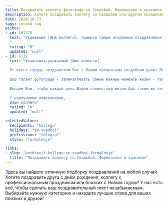 ```yaml
---
title: Поздравить коллегу фотографа со Свадьбой. Формальное и красивое
description: Хотите поздравить коллегу со Свадьбой или другим праздником? Наш ИИ создаст незабываемое поздравление, а вы обязательно выделитесь среди других.  
date: 2024-10-23
tags: second tag
wishes:
- id: 101578
  text: "Уважаемый [Имя коллеги], примите самые искренние поздравления с этим замечательным событием – вашей свадьбой! Желаем вам крепкой любви, семейного счастья, взаимопонимания и благополучия на долгие годы. Пусть ваш совместный путь будет наполнен яркими моментами, как лучшие ваши фотографии!  Счастья вам и вашей прекрасной семье!
  "
  rating: "0"
  updated: "null"
- id: 6732
  text: "Уважаемая/уважаемый [Имя коллеги],
  
  От всего сердца поздравляем Вас с Вашим прекрасным свадебным днем! Пусть Ваша новая жизнь будет наполнена любовью, счастьем и взаимным уважением.
  
  Ваш талант фотографа - запечатлевать самые важные моменты жизни - теперь обрел особый смысл. Ваш профессиональный взгляд поможет сохранить яркие мгновения Вашей новой семьи в семейном альбоме.
  
  Желаем Вам, чтобы каждый день Вашей совместной жизни был таким же неповторимым и прекрасным, как этот свадебный день. Пусть Ваш союз будет крепким и долгим, полным любви и радости.
  
  С наилучшими пожеланиями,
  Ваши коллеги"
  rating: "0"
  updated: "null"

selectedValues:
  recipients: "kollegu"
  holidays: "so-svadboj"
  professions: "fotograf"
  style: "formalnoje"

links:
- slug: "pozdravit-kollegu-so-svadboj-formalnoje"
  title: "Поздравить коллегу со Свадьбой. Формальное и красивое"
---
```


Здесь вы найдете отличную подборку поздравлений на любой случай.
Хотите поздравить друга с днём рождения, коллегу с профессиональным праздником или близких с Новым годом? У нас есть всё, чтобы сделать ваш поздравительный текст незабываемым. Выбирайте нужную категорию и находите лучшие слова для ваших близких и друзей!
